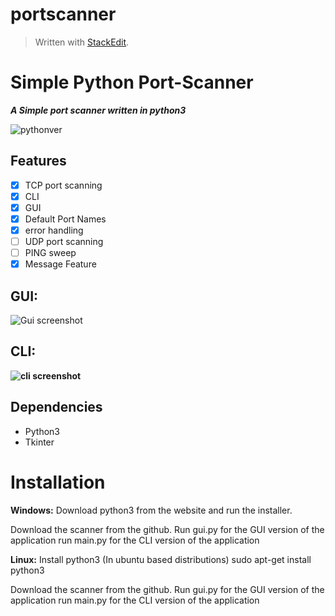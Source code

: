 
# portscanner
> Written with [StackEdit](https://stackedit.io/).
# Simple Python Port-Scanner
***A Simple port scanner written in python3***

![pythonver](https://camo.githubusercontent.com/723f5f21fb41f0ee41b59907b1bc888ca759e500cc3c7b4365377aad40974fa7/68747470733a2f2f696d672e736869656c64732e696f2f62616467652f707974686f6e2d332e362532422d677265656e2e737667)
## Features

 - [x] TCP port scanning
 - [x] CLI
 - [x] GUI
 - [x] Default Port Names
 - [x] error handling
 - [ ] UDP port scanning
 - [ ] PING sweep
 - [x] Message Feature

## **GUI:**
![Gui screenshot](https://i.imgur.com/KrHmo8h.png)
## **CLI:**

**![cli screenshot](https://lh5.googleusercontent.com/gXFOuJ8J79GYQCvVgkqg7_BQJGFN-b5dOTzvaDEwIPXD-iECZxYjGocPq4z1ST8zvQyAoIXW05TudOkwTXVzBspq4lVE5dhW2N-fJ4v96FEu1P1r8XzBw-dXj3N3QIzqojX5lp9C)**
## Dependencies
 - Python3
 - Tkinter

# Installation
**Windows:**
Download python3 from the website and run the installer.

Download the scanner from the github. 
Run gui.py for the GUI version of the application
run main.py for the CLI version of the application

**Linux:**
Install python3
(In ubuntu based distributions)
sudo apt-get install python3

Download the scanner from the github. 
Run gui.py for the GUI version of the application
run main.py for the CLI version of the application
